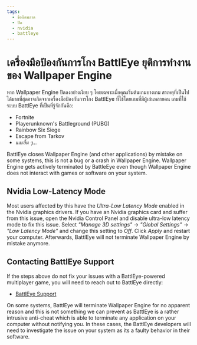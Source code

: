 ```yaml
---
tags:
  - ข้อผิดพลาด
  - ปิด
  - nvidia
  - battleye
---
```


# เครื่องมือป้องกันการโกง BattlEye ยุติการทำงานของ Wallpaper Engine
หาก Wallpaper Engine ปิดลงอย่างเงียบ ๆ โดยเฉพาะเมื่อคุณเริ่มต้นเกมบางเกม สาเหตุที่เป็นไปได้มากที่สุดอาจเกิดจากเครื่องมือป้องกันการโกง BattlEye ที่ใช้โดยเกมที่มีผู้เล่นหลายคน เกมที่ใช้ระบบ BattlEye ที่เป็นที่รู้จักกันคือ:

* Fortnite
* Playerunknown's Battleground (PUBG)
* Rainbow Six Siege
* Escape from Tarkov
* *และอื่น ๆ...*

BattlEye closes Wallpaper Engine (and other applications) by mistake on some systems, this is not a bug or a crash in Wallpaper Engine. Wallpaper Engine gets actively terminated by BattleEye even though Wallpaper Engine does not interact with games or software on your system.

## Nvidia Low-Latency Mode
Most users affected by this have the *Ultra-Low Latency Mode* enabled in the Nvidia graphics drivers. If you have an Nvidia graphics card and suffer from this issue, open the Nvidia Control Panel and disable ultra-low latency mode to fix this issue. Select *"Manage 3D settings"* -> *"Global Settings"* -> *"Low Latency Mode"* and change this setting to *Off*. Click *Apply* and restart your computer. Afterwards, BattlEye will not terminate Wallpaper Engine by mistake anymore.

## Contacting BattlEye Support
If the steps above do not fix your issues with a BattlEye-powered multiplayer game, you will need to reach out to BattlEye directly:

* [BattlEye Support](https://www.battleye.com/contact/)

On some systems, BattlEye will terminate Wallpaper Engine for no apparent reason and this is not something we can prevent as BattlEye is a rather intrusive anti-cheat which is able to terminate any application on your computer without notifying you. In these cases, the BattlEye developers will need to investigate the issue on your system as its a faulty behavior in their software.